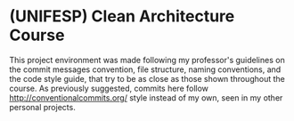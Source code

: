 # (UNIFESP) Clean Architecture Course

This project environment was made following my professor's guidelines on the commit messages convention, file structure, naming conventions, and the code style guide, that try to be as close as those shown throughout the course.
As previously suggested, commits here follow http://conventionalcommits.org/ style instead of my own, seen in my other personal projects.

